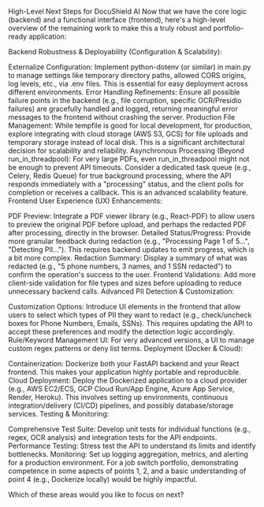 High-Level Next Steps for DocuShield AI
Now that we have the core logic (backend) and a functional interface (frontend), here's a high-level overview of the remaining work to make this a truly robust and portfolio-ready application:

Backend Robustness & Deployability (Configuration & Scalability):

Externalize Configuration: Implement python-dotenv (or similar) in main.py to manage settings like temporary directory paths, allowed CORS origins, log levels, etc., via .env files. This is essential for easy deployment across different environments.
Error Handling Refinements: Ensure all possible failure points in the backend (e.g., file corruption, specific OCR/Presidio failures) are gracefully handled and logged, returning meaningful error messages to the frontend without crashing the server.
Production File Management: While tempfile is good for local development, for production, explore integrating with cloud storage (AWS S3, GCS) for file uploads and temporary storage instead of local disk. This is a significant architectural decision for scalability and reliability.
Asynchronous Processing (Beyond run_in_threadpool): For very large PDFs, even run_in_threadpool might not be enough to prevent API timeouts. Consider a dedicated task queue (e.g., Celery, Redis Queue) for true background processing, where the API responds immediately with a "processing" status, and the client polls for completion or receives a callback. This is an advanced scalability feature.
Frontend User Experience (UX) Enhancements:

PDF Preview: Integrate a PDF viewer library (e.g., React-PDF) to allow users to preview the original PDF before upload, and perhaps the redacted PDF after processing, directly in the browser.
Detailed Status/Progress: Provide more granular feedback during redaction (e.g., "Processing Page 1 of 5...", "Detecting PII..."). This requires backend updates to emit progress, which is a bit more complex.
Redaction Summary: Display a summary of what was redacted (e.g., "5 phone numbers, 3 names, and 1 SSN redacted") to confirm the operation's success to the user.
Frontend Validations: Add more client-side validation for file types and sizes before uploading to reduce unnecessary backend calls.
Advanced PII Detection & Customization:

Customization Options: Introduce UI elements in the frontend that allow users to select which types of PII they want to redact (e.g., check/uncheck boxes for Phone Numbers, Emails, SSNs). This requires updating the API to accept these preferences and modify the detection logic accordingly.
Rule/Keyword Management UI: For very advanced versions, a UI to manage custom regex patterns or deny list terms.
Deployment (Docker & Cloud):

Containerization: Dockerize both your FastAPI backend and your React frontend. This makes your application highly portable and reproducible.
Cloud Deployment: Deploy the Dockerized application to a cloud provider (e.g., AWS EC2/ECS, GCP Cloud Run/App Engine, Azure App Service, Render, Heroku). This involves setting up environments, continuous integration/delivery (CI/CD) pipelines, and possibly database/storage services.
Testing & Monitoring:

Comprehensive Test Suite: Develop unit tests for individual functions (e.g., regex, OCR analysis) and integration tests for the API endpoints.
Performance Testing: Stress test the API to understand its limits and identify bottlenecks.
Monitoring: Set up logging aggregation, metrics, and alerting for a production environment.
For a job switch portfolio, demonstrating competence in some aspects of points 1, 2, and a basic understanding of point 4 (e.g., Dockerize locally) would be highly impactful.

Which of these areas would you like to focus on next?